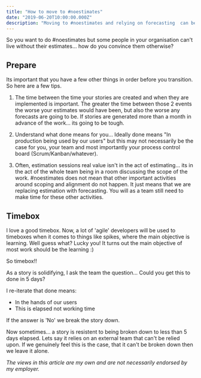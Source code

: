 ```yaml
---
title: "How to move to #noestimates" 
date: "2019-06-20T10:00:00.000Z"
description: "Moving to #noestimates and relying on forecasting  can be difficult for any person, team or organisation. Here I describe one way I go about it"
---
```

So you want to do #noestimates but some people in your organisation can't live without their estimates... how do you convince them otherwise?

## Prepare
Its important that you have a few other things in order before you transition. So here are a few tips.

1. The time between the time your stories are created and when they are implemented is important. The greater the time between those 2 events the worse your estimates would have been, but also the worse any forecasts are going to be. If stories are generated more than a month in advance of the work... its going to be tough.

1. Understand what done means for you... Ideally done means "In production being used by our users" but this may not necessarily be the case for you, your team and most importantly your process control board (Scrum/Kanban/whatever).

1. Often, estimation sessions real value isn't in the act of estimating... its in the act of the whole team being in a room discussing the scope of the work. #noestimates does not mean that other important activities around scoping and alignment do not happen. It just means that we are replacing estimation with forecasting. You will as a team still need to make time for these other activities.

## Timebox
I love a good timebox. Now, a lot of 'agile' developers will be used to timeboxes when it comes to things like spikes, where the main objective is learning. Well guess what? Lucky you! It turns out the main objective of most work should be the learning :)

So timebox!!

As a story is solidifying, I ask the team the question... Could you get this to done in 5 days?

I re-iterate that done means:
- In the hands of our users
- This is elapsed not working time

If the answer is 'No' we break the story down.

Now sometimes... a story is resistent to being broken down to less than 5 days elapsed. Lets say it relies on an external team that can't be relied upon. If we genuinely feel this is the case, that it can't be broken down then we leave it alone.



*The views in this article are my own and are not necessarily endorsed by my employer.*